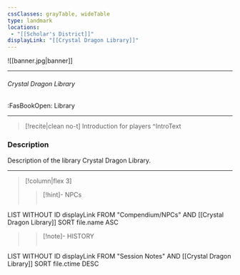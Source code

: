 ```yaml
---
cssClasses: grayTable, wideTable
type: landmark
locations:
 - "[[Scholar's District]]"
displayLink: "[[Crystal Dragon Library]]"
---
```


![[banner.jpg|banner]]

---
###### Crystal Dragon Library
<span class="sub2">:FasBookOpen: Library</span>

---

> [!recite|clean no-t]
>	Introduction for players
>^IntroText
	
### Description
Description of the library Crystal Dragon Library.

---

> [!column|flex 3]
> > [!hint]-  NPCs
> >```dataview
LIST WITHOUT ID displayLink
FROM "Compendium/NPCs" AND [[Crystal Dragon Library]]
SORT file.name ASC
> 
>> [!note]- HISTORY
>>```dataview
LIST WITHOUT ID displayLink
FROM "Session Notes" AND [[Crystal Dragon Library]]
SORT file.ctime DESC

